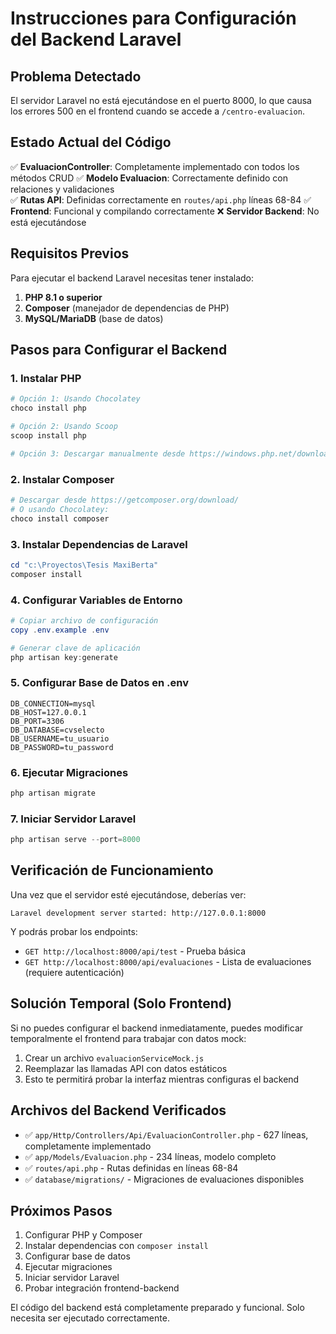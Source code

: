 # Instrucciones para Configuración del Backend Laravel

## Problema Detectado

El servidor Laravel no está ejecutándose en el puerto 8000, lo que causa los errores 500 en el frontend cuando se accede a `/centro-evaluacion`.

## Estado Actual del Código

✅ **EvaluacionController**: Completamente implementado con todos los métodos CRUD
✅ **Modelo Evaluacion**: Correctamente definido con relaciones y validaciones  
✅ **Rutas API**: Definidas correctamente en `routes/api.php` líneas 68-84
✅ **Frontend**: Funcional y compilando correctamente
❌ **Servidor Backend**: No está ejecutándose

## Requisitos Previos

Para ejecutar el backend Laravel necesitas tener instalado:

1. **PHP 8.1 o superior**
2. **Composer** (manejador de dependencias de PHP)
3. **MySQL/MariaDB** (base de datos)

## Pasos para Configurar el Backend

### 1. Instalar PHP
```powershell
# Opción 1: Usando Chocolatey
choco install php

# Opción 2: Usando Scoop
scoop install php

# Opción 3: Descargar manualmente desde https://windows.php.net/download/
```

### 2. Instalar Composer
```powershell
# Descargar desde https://getcomposer.org/download/
# O usando Chocolatey:
choco install composer
```

### 3. Instalar Dependencias de Laravel
```powershell
cd "c:\Proyectos\Tesis MaxiBerta"
composer install
```

### 4. Configurar Variables de Entorno
```powershell
# Copiar archivo de configuración
copy .env.example .env

# Generar clave de aplicación
php artisan key:generate
```

### 5. Configurar Base de Datos en .env
```env
DB_CONNECTION=mysql
DB_HOST=127.0.0.1
DB_PORT=3306
DB_DATABASE=cvselecto
DB_USERNAME=tu_usuario
DB_PASSWORD=tu_password
```

### 6. Ejecutar Migraciones
```powershell
php artisan migrate
```

### 7. Iniciar Servidor Laravel
```powershell
php artisan serve --port=8000
```

## Verificación de Funcionamiento

Una vez que el servidor esté ejecutándose, deberías ver:

```
Laravel development server started: http://127.0.0.1:8000
```

Y podrás probar los endpoints:

- `GET http://localhost:8000/api/test` - Prueba básica
- `GET http://localhost:8000/api/evaluaciones` - Lista de evaluaciones (requiere autenticación)

## Solución Temporal (Solo Frontend)

Si no puedes configurar el backend inmediatamente, puedes modificar temporalmente el frontend para trabajar con datos mock:

1. Crear un archivo `evaluacionServiceMock.js`
2. Reemplazar las llamadas API con datos estáticos
3. Esto te permitirá probar la interfaz mientras configuras el backend

## Archivos del Backend Verificados

- ✅ `app/Http/Controllers/Api/EvaluacionController.php` - 627 líneas, completamente implementado
- ✅ `app/Models/Evaluacion.php` - 234 líneas, modelo completo
- ✅ `routes/api.php` - Rutas definidas en líneas 68-84
- ✅ `database/migrations/` - Migraciones de evaluaciones disponibles

## Próximos Pasos

1. Configurar PHP y Composer
2. Instalar dependencias con `composer install`
3. Configurar base de datos
4. Ejecutar migraciones
5. Iniciar servidor Laravel
6. Probar integración frontend-backend

El código del backend está completamente preparado y funcional. Solo necesita ser ejecutado correctamente.
